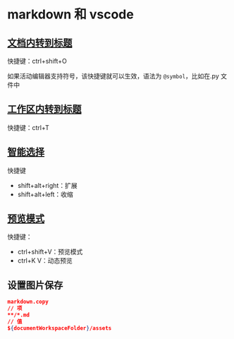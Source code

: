 # markdown 和 vscode

## [文档内转到标题](https://code.visualstudio.com/Docs/languages/markdown#_go-to-header-in-file)

快捷键：ctrl+shift+O

如果活动编辑器支持符号，该快捷键就可以生效，语法为 `@symbol`，比如在.py 文件中

## [工作区内转到标题](https://code.visualstudio.com/Docs/languages/markdown#_go-to-header-in-workspace)

快捷键：ctrl+T

## [智能选择](https://code.visualstudio.com/Docs/languages/markdown#_smart-selection)

快捷键

- shift+alt+right：扩展
- shift+alt+left：收缩

## [预览模式](https://code.visualstudio.com/Docs/languages/markdown#_markdown-preview)

快捷键：

- ctrl+shift+V：预览模式
- ctrl+K V：动态预览

## 设置图片保存

```json
markdown.copy
// 项
**/*.md 
// 值
${documentWorkspaceFolder}/assets
```
